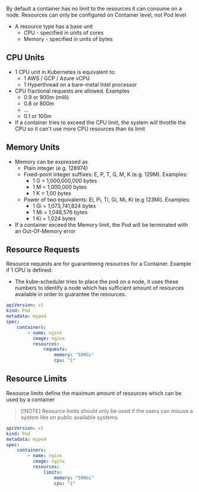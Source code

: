 By default a container has no limit to the resources it can consume on a node. Resources can only be configured on Container level, not Pod level

-   A resource type has a base unit
    -   CPU - specified in units of cores
    -   Memory - specified in units of bytes

## CPU Units

-   1 CPU unit in Kubernetes is equivalent to:
    -   1 AWS / GCP / Azure vCPU
    -   1 Hyperthread on a bare-metal Intel processor
-   CPU fractional requests are allowed. Examples
    -   0.9 or 900m (milli)
    -   0.8 or 800m
    -   ...
    -   0.1 or 100m
-   If a container tries to exceed the CPU limit, the system will throttle the CPU so it can't use more CPU resources than its limit

## Memory Units

-   Memory can be expressed as
    -   Plain integer (e.g. 128974)
    -   Fixed-point integer suffixes: E, P, T, G, M, K (e.g. 129M). Examples:
        -   1 G = 1,000,000,000 bytes
        -   1 M = 1,000,000 bytes
        -   1 K = 1,00 bytes
    -   Power of two equivalents: Ei, Pi, Ti, Gi, Mi, Ki (e.g 123Mi). Examples:
        -   1 Gi = 1,073,741,824 bytes
        -   1 Mi = 1,048,576 bytes
        -   1 Ki = 1,024 bytes
-   If a container exceed the Memory limit, the Pod will be terminated with an Out-Of-Memory error

## Resource Requests

Resource requests are for guaranteeing resources for a Container. Example if 1 CPU is defined:

-   The kube-scheduler tries to place the pod on a node, it uses these numbers to identify a node which has sufficient amount of resources available in order to guarantee the resources.

```yaml
apiVersion: v1
kind: Pod
metadata: mypod
spec:
    containers:
        - name: nginx
          image: nginx
          resources:
              requests:
                  memory: "500Gi"
                  cpu: "1"
```

## Resource Limits

Resource limits define the maximum amount of resources which can be used by a container

> [!NOTE] Resource limits should only be used if the users can misuse a system like on public available systems.

```yaml
apiVersion: v1
kind: Pod
metadata: mypod
spec:
    containers:
        - name: nginx
          image: nginx
          resources:
              limits:
                  memory: "500Gi"
                  cpu: "1"
```
